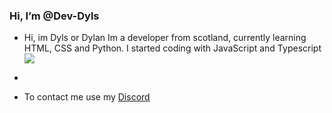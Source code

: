 ### Hi, I’m @Dev-Dyls

- Hi, im Dyls or Dylan Im a developer from scotland, currently learning HTML, CSS and Python. I started coding with JavaScript and Typescript 
[![](https://s18955.pcdn.co/wp-content/uploads/2018/02/github.png)](https://github.com/user/repository/subscription)

- 


- To contact me use my [Discord](https://discordapp.com/users/417831013465587712/) 

<!---
Dev-Dyls/Dev-Dyls is a ✨ special ✨ repository because its `README.md` (this file) appears on your GitHub profile.
You can click the Preview link to take a look at your changes.
--->
